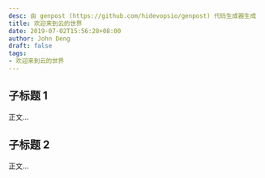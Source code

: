 ```yaml
---
desc: 由 genpost (https://github.com/hidevopsio/genpost) 代码生成器生成
title: 欢迎来到云的世界
date: 2019-07-02T15:56:28+08:00
author: John Deng
draft: false
tags:
- 欢迎来到云的世界
---
```


## 子标题 1

正文...

## 子标题 2

正文...

